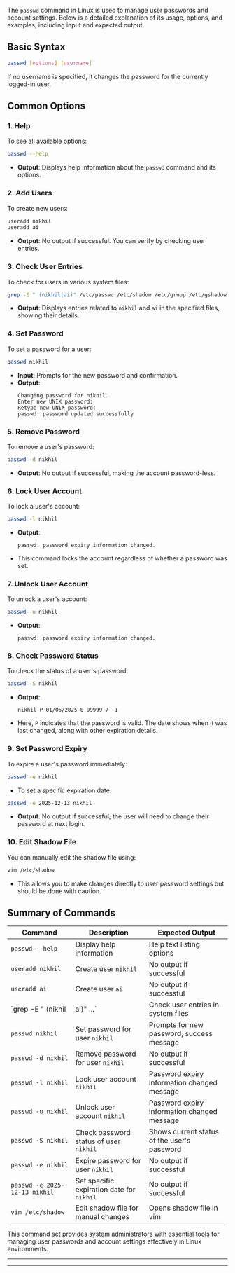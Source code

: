 The `passwd` command in Linux is used to manage user passwords and account settings. Below is a detailed explanation of its usage, options, and examples, including input and expected output.

## Basic Syntax
```bash
passwd [options] [username]
```
If no username is specified, it changes the password for the currently logged-in user.

## Common Options

### 1. **Help**
To see all available options:
```bash
passwd --help
```
- **Output**: Displays help information about the `passwd` command and its options.

### 2. **Add Users**
To create new users:
```bash
useradd nikhil
useradd ai
```
- **Output**: No output if successful. You can verify by checking user entries.

### 3. **Check User Entries**
To check for users in various system files:
```bash
grep -E " (nikhil|ai)" /etc/passwd /etc/shadow /etc/group /etc/gshadow
```
- **Output**: Displays entries related to `nikhil` and `ai` in the specified files, showing their details.

### 4. **Set Password**
To set a password for a user:
```bash
passwd nikhil
```
- **Input**: Prompts for the new password and confirmation.
- **Output**: 
  ```
  Changing password for nikhil.
  Enter new UNIX password:
  Retype new UNIX password:
  passwd: password updated successfully
  ```

### 5. **Remove Password**
To remove a user's password:
```bash
passwd -d nikhil
```
- **Output**: No output if successful, making the account password-less.

### 6. **Lock User Account**
To lock a user's account:
```bash
passwd -l nikhil
```
- **Output**: 
  ```
  passwd: password expiry information changed.
  ```
- This command locks the account regardless of whether a password was set.

### 7. **Unlock User Account**
To unlock a user's account:
```bash
passwd -u nikhil
```
- **Output**: 
  ```
  passwd: password expiry information changed.
  ```

### 8. **Check Password Status**
To check the status of a user's password:
```bash
passwd -S nikhil
```
- **Output**: 
  ```
  nikhil P 01/06/2025 0 99999 7 -1
  ```
- Here, `P` indicates that the password is valid. The date shows when it was last changed, along with other expiration details.

### 9. **Set Password Expiry**
To expire a user's password immediately:
```bash
passwd -e nikhil
```
- To set a specific expiration date:
```bash
passwd -e 2025-12-13 nikhil
```
- **Output**: No output if successful; the user will need to change their password at next login.

### 10. **Edit Shadow File**
You can manually edit the shadow file using:
```bash
vim /etc/shadow
```
- This allows you to make changes directly to user password settings but should be done with caution.

## Summary of Commands

| Command                                     | Description                                  | Expected Output                                   |
|---------------------------------------------|----------------------------------------------|--------------------------------------------------|
| `passwd --help`                            | Display help information                     | Help text listing options                         |
| `useradd nikhil`                          | Create user `nikhil`                        | No output if successful                           |
| `useradd ai`                               | Create user `ai`                            | No output if successful                           |
| `grep -E " (nikhil|ai)" ...`               | Check user entries in system files          | Displays entries related to `nikhil` and `ai`    |
| `passwd nikhil`                            | Set password for user `nikhil`              | Prompts for new password; success message         |
| `passwd -d nikhil`                         | Remove password for user `nikhil`           | No output if successful                           |
| `passwd -l nikhil`                         | Lock user account `nikhil`                  | Password expiry information changed message        |
| `passwd -u nikhil`                         | Unlock user account `nikhil`                | Password expiry information changed message        |
| `passwd -S nikhil`                         | Check password status of user `nikhil`      | Shows current status of the user's password       |
| `passwd -e nikhil`                         | Expire password for user `nikhil`           | No output if successful                           |
| `passwd -e 2025-12-13 nikhil`              | Set specific expiration date for `nikhil`   | No output if successful                           |
| `vim /etc/shadow`                          | Edit shadow file for manual changes         | Opens shadow file in vim                          |

This command set provides system administrators with essential tools for managing user passwords and account settings effectively in Linux environments.

---
---
